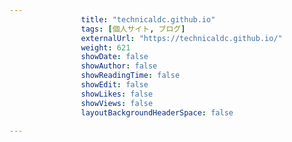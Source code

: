 ```yaml
---
                title: "technicaldc.github.io"
                tags: [個人サイト, ブログ]
                externalUrl: "https://technicaldc.github.io/"
                weight: 621
                showDate: false
                showAuthor: false
                showReadingTime: false
                showEdit: false
                showLikes: false
                showViews: false
                layoutBackgroundHeaderSpace: false
                
---
```


